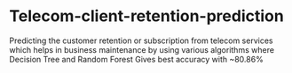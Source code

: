 # Telecom-client-retention-prediction
Predicting the customer retention or subscription from telecom services which helps in business maintenance by using various algorithms
where Decision Tree and Random Forest Gives best accuracy with ~80.86%

